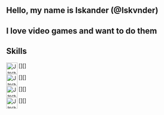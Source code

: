 ## Hello, my name is Iskander (@Iskvnder)
## I love video games and want to do them

## Skills
[<img align="left" alt="Java" width="30px" src="https://cdn-icons-png.flaticon.com/512/152/152760.png" />][]

[<img align="left" alt="Java" width="30px" src="https://cdn-icons-png.flaticon.com/512/152/152760.png" />][]

[<img align="left" alt="Java" width="30px" src="https://cdn-icons-png.flaticon.com/512/152/152760.png" />][]

[<img align="left" alt="Java" width="30px" src="https://cdn-icons-png.flaticon.com/512/152/152760.png" />][]